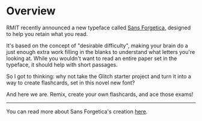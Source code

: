 # Overview

RMIT recently announced a new typeface called [Sans Forgetica](http://sansforgetica.rmit/), designed to help you retain what you read.

It's based on the concept of "desirable difficulty", making your brain do a just enough extra work filling in the blanks to understand what letters you're looking at. While you wouldn't want to read an entire paper set in the typeface, it should help with short passages.

So I got to thinking: why not take the Glitch starter project and turn it into a way to create flashcards, set in this novel new font?

And here we are. Remix, create your own flashcards, and ace those exams!

---

You can read more about Sans Forgetica's creation [here](https://www.rmit.edu.au/news/all-news/2018/oct/sans-forgetica-news-story).